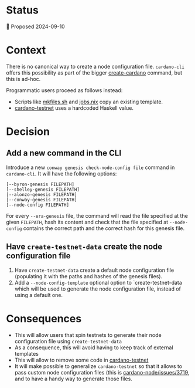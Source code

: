 # Status

📜 Proposed 2024-09-10

# Context

There is no canonical way to create a node configuration file. `cardano-cli` offers this possibility as part of the bigger [create-cardano](https://github.com/IntersectMBO/cardano-cli/blob/551d9b9f2f244e0d681bf03eaa6d985565ac3a5b/cardano-cli/test/cardano-cli-golden/files/golden/help/latest_genesis_create-cardano.cli#L49) command, but this is ad-hoc.

Programmatic users proceed as follows instead:

* Scripts like [mkfiles.sh](https://github.com/IntersectMBO/cardano-node/blob/51a034a51c5cefdd6ab4b9ff1e71710cf0c96643/scripts/babbage/mkfiles.sh#L85) and [jobs.nix](https://github.com/input-output-hk/cardano-parts/blob/0abf510e0ed70fda4e6ad3ae71632c20d09f135a/flakeModules/jobs.nix#L253) copy an existing template.
* [cardano-testnet](https://github.com/IntersectMBO/cardano-node/blob/51a034a51c5cefdd6ab4b9ff1e71710cf0c96643/cardano-testnet/src/Testnet/Defaults.hs#L340) uses a hardcoded Haskell value.

# Decision

## Add a new command in the CLI

Introduce a new `conway genesis check-node-config file` command in `cardano-cli`. It will have the following options:

```
[--byron-genesis FILEPATH]
[--shelley-genesis FILEPATH]
[--alonzo-genesis FILEPATH]
[--conway-genesis FILEPATH]
[--node-config FILEPATH]
```
For every `--era-genesis` file, the command will read the file specified at the given `FILEPATH`, hash its content and check that the file specified at `--node-config` contains the correct path and the correct hash for this genesis file.

## Have `create-testnet-data` create the node configuration file

1. Have `create-testnet-data` create a default node configuration file (populating it with the paths and hashes of the genesis files).
2. Add a `--node-config-template` optional option to `create-testnet-data which will be used to generate the node configuration file, instead of using a default one.

# Consequences

* This will allow users that spin testnets to generate their node configuration file using `create-testnet-data`
* As a consequence, this will avoid having to keep track of external templates
* This will allow to remove some code in [cardano-testnet](https://github.com/IntersectMBO/cardano-node/blob/51a034a51c5cefdd6ab4b9ff1e71710cf0c96643/cardano-testnet/src/Testnet/Defaults.hs#L340)
* It will make possible to generalize `cardano-testnet` so that it allows to pass custom node configuration files (this is [cardano-node/issues/3719](https://github.com/IntersectMBO/cardano-node/issues/3719), and to have a handy way to generate those files.
